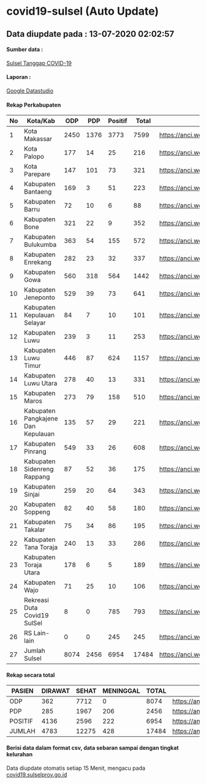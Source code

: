 
# covid19-sulsel (Auto Update)

## Data diupdate pada : 13-07-2020 02:02:57

#### Sumber data :
[Sulsel Tanggap COVID-19](https://covid19.sulselprov.go.id)

#### Laporan :
[Google Datastudio](https://datastudio.google.com/s/jythWGc1j4w)

#### Rekap Perkabupaten 
|No|Kota/Kab|ODP|PDP|Positif|Total|Link|
| --- | --- | --- | --- | --- | --- | --- |
|1|Kota Makassar|2450|1376|3773|7599|https://anci.web.id/cor/kota_makassar|
|2|Kota Palopo|177|14|25|216|https://anci.web.id/cor/kota_palopo|
|3|Kota Parepare|147|101|73|321|https://anci.web.id/cor/kota_parepare|
|4|Kabupaten Bantaeng|169|3|51|223|https://anci.web.id/cor/kabupaten_bantaeng|
|5|Kabupaten Barru|72|10|6|88|https://anci.web.id/cor/kabupaten_barru|
|6|Kabupaten Bone|321|22|9|352|https://anci.web.id/cor/kabupaten_bone|
|7|Kabupaten Bulukumba|363|54|155|572|https://anci.web.id/cor/kabupaten_bulukumba|
|8|Kabupaten Enrekang|282|23|32|337|https://anci.web.id/cor/kabupaten_enrekang|
|9|Kabupaten Gowa|560|318|564|1442|https://anci.web.id/cor/kabupaten_gowa|
|10|Kabupaten Jeneponto|529|39|73|641|https://anci.web.id/cor/kabupaten_jeneponto|
|11|Kabupaten Kepulauan Selayar|84|7|10|101|https://anci.web.id/cor/kabupaten_kepulauan_selayar|
|12|Kabupaten Luwu|239|3|11|253|https://anci.web.id/cor/kabupaten_luwu|
|13|Kabupaten Luwu Timur|446|87|624|1157|https://anci.web.id/cor/kabupaten_luwu_timur|
|14|Kabupaten Luwu Utara|278|40|13|331|https://anci.web.id/cor/kabupaten_luwu_utara|
|15|Kabupaten Maros|273|79|158|510|https://anci.web.id/cor/kabupaten_maros|
|16|Kabupaten Pangkajene Dan Kepulauan|135|57|29|221|https://anci.web.id/cor/kabupaten_pangkajene_dan_kepulauan|
|17|Kabupaten Pinrang|549|33|26|608|https://anci.web.id/cor/kabupaten_pinrang|
|18|Kabupaten Sidenreng Rappang|87|52|36|175|https://anci.web.id/cor/kabupaten_sidenreng_rappang|
|19|Kabupaten Sinjai|259|20|64|343|https://anci.web.id/cor/kabupaten_sinjai|
|20|Kabupaten Soppeng|82|40|58|180|https://anci.web.id/cor/kabupaten_soppeng|
|21|Kabupaten Takalar|75|34|86|195|https://anci.web.id/cor/kabupaten_takalar|
|22|Kabupaten Tana Toraja|240|13|33|286|https://anci.web.id/cor/kabupaten_tana_toraja|
|23|Kabupaten Toraja Utara|178|6|5|189|https://anci.web.id/cor/kabupaten_toraja_utara|
|24|Kabupaten Wajo|71|25|10|106|https://anci.web.id/cor/kabupaten_wajo|
|25|Rekreasi Duta Covid19 SulSel|8|0|785|793|https://anci.web.id/cor/rekreasi_duta_covid19_sulsel|
|26|RS Lain-lain|0|0|245|245|https://anci.web.id/cor/rs_lain-lain|
|27|Jumlah Sulsel|8074|2456|6954|17484|https://anci.web.id/cor/jumlah_sulsel|

#### Rekap secara total

| PASIEN | DIRAWAT | SEHAT | MENINGGAL | TOTAL | LINK |
| ---- | -------- | ---- | ---- |  ---- | ---- |
| ODP | 362 | 7712 | 0 | 8074 | https://anci.web.id/cor/odp_detail.html |
| PDP | 285 | 1967 | 206 | 2456 | https://anci.web.id/cor/pdp_detail.html |
| POSITIF | 4136 | 2596 | 222 | 6954 | https://anci.web.id/cor/positif_detail.html |
| JUMLAH | 4783 | 12275 | 428 | 17484 | https://anci.web.id/cor/jumlah_sulsel/ |

 
#### Berisi data dalam format csv, data sebaran sampai dengan tingkat kelurahan

Data diupdate otomatis setiap 15 Menit, mengacu pada [covid19.sulselprov.go.id](https://covid19.sulselprov.go.id)

